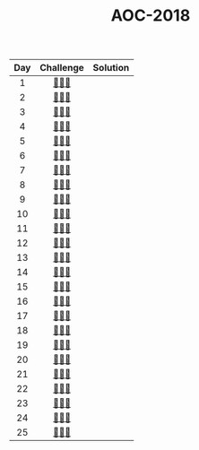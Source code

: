 # <p align="center"> AOC-2018 </p>
<br>

| Day | Challenge | Solution |
|:---:|:---:|:---:|
| 1 | [🎁🎄🎁](https://adventofcode.com/2018/day/1) | [](./src/day01) | 
| 2 | [🎁🎄🎁](https://adventofcode.com/2018/day/2) | [](./src/day02) | 
| 3 | [🎁🎄🎁](https://adventofcode.com/2018/day/3) | [](./src/day03) | 
| 4 | [🎁🎄🎁](https://adventofcode.com/2018/day/4) | [](./src/day04)|
| 5 | [🎁🎄🎁](https://adventofcode.com/2018/day/5) | [](./src/day05) |
| 6 | [🎁🎄🎁](https://adventofcode.com/2018/day/6) | [](./src/day06) |
| 7 | [🎁🎄🎁](https://adventofcode.com/2018/day/7) | [](./src/day07) |
| 8 | [🎁🎄🎁](https://adventofcode.com/2018/day/8) | [](./src/day08) |
| 9 | [🎁🎄🎁](https://adventofcode.com/2018/day/9) | [](./src/day09) |
| 10 | [🎁🎄🎁](https://adventofcode.com/2018/day/10) | [](./src/day10) |
| 11 | [🎁🎄🎁](https://adventofcode.com/2018/day/11) | [](./src/day11) |
| 12 | [🎁🎄🎁](https://adventofcode.com/2018/day/12) | [](./src/day12) |
| 13 | [🎁🎄🎁](https://adventofcode.com/2018/day/13) | [](./src/day13) |
| 14 | [🎁🎄🎁](https://adventofcode.com/2018/day/14) | [](./src/day14) |
| 15 | [🎁🎄🎁](https://adventofcode.com/2018/day/15) | [](./src/day15) |
| 16 | [🎁🎄🎁](https://adventofcode.com/2018/day/16) | [](./src/day16) |
| 17 | [🎁🎄🎁](https://adventofcode.com/2018/day/17) | [](./src/day17) |
| 18 | [🎁🎄🎁](https://adventofcode.com/2018/day/18) | [](./src/day18) |
| 19 | [🎁🎄🎁](https://adventofcode.com/2018/day/19) | [](./src/day19) |
| 20 | [🎁🎄🎁](https://adventofcode.com/2018/day/20) | [](./src/day20) |
| 21 | [🎁🎄🎁](https://adventofcode.com/2018/day/21) | [](./src/day21) |
| 22 | [🎁🎄🎁](https://adventofcode.com/2018/day/22) | [](./src/day22) |
| 23 | [🎁🎄🎁](https://adventofcode.com/2018/day/23) | [](./src/day23) |
| 24 | [🎁🎄🎁](https://adventofcode.com/2018/day/24) | [](./src/day24) |
| 25 | [🎁🎄🎁](https://adventofcode.com/2018/day/25) | [](./src/day25) |
